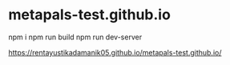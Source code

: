 # metapals-test.github.io
npm i
npm run build
npm run dev-server

https://rentayustikadamanik05.github.io/metapals-test.github.io/
